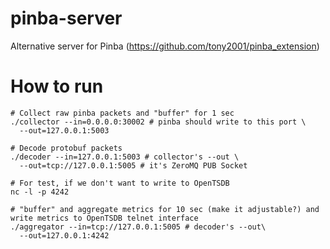 # pinba-server
Alternative server for Pinba (https://github.com/tony2001/pinba_extension)

# How to run
```
# Collect raw pinba packets and "buffer" for 1 sec
./collector --in=0.0.0.0:30002 # pinba should write to this port \
  --out=127.0.0.1:5003
  
# Decode protobuf packets
./decoder --in=127.0.0.1:5003 # collector's --out \
  --out=tcp://127.0.0.1:5005 # it's ZeroMQ PUB Socket

# For test, if we don't want to write to OpenTSDB
nc -l -p 4242 

# "buffer" and aggregate metrics for 10 sec (make it adjustable?) and write metrics to OpenTSDB telnet interface
./aggregator --in=tcp://127.0.0.1:5005 # decoder's --out\
  --out=127.0.0.1:4242
```
